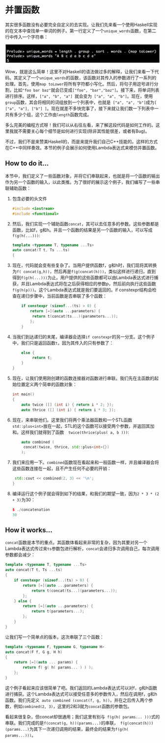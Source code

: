 # 并置函数

其实很多函数没有必要完全自定义的去实现。让我们先来看一个使用Haskell实现的在文本中查找单一单词的例子。第一行定义了一个`unique_words`函数，在第二行中传入一个字符串：

![](../../images/chapter4/4-3-1.png)

Wow，就是这么简单！这里不对Haskell的语法做过多的解释，让我们来看一下代码。其定义了一个`unique_words`的函数，该函数对其传入的参数进行了一系列的处理。首先，使用`map toLower`将所有字符都小写化。然后，将句子用逗号进行分割，比如`"foo bar baz"`就会已变成`["foo", "bar","baz"]`。接下来，将单词列表进行排序。这样，`["a", "b", "a"] `就会变为` ["a", "a", "b"]`。现在，使用`group`函数，其会将相同的词组放到一个列表中，也就是` ["a", "a", "b"]`成为`[ ["a", "a"], ["b"] ]`。现在就差不多快完事了，接下来就让我们数一下列表中一共有多少个组，这个工作由`length`函数完成。

多么完美的编程方式呀！我们可以从右往左看，来了解这段代码是如何工作的。这里我就不需要关心每个细节是如何进行实现(除非其性能很差，或者有Bug)。

不过，我们不是来赞美Haskell的，而是来提升我们自己C++技能的。这样的方式在C++中同样奏效。本节的例子会展示如何使用Lambda表达式来模仿并置函数。

## How to do it...

本节中，我们定义了一些函数对象，并将它们串联起来，也就是将一个函数的输出作为另一个函数的输入，以此类推。为了很好的展示这个例子，我们编写了一些串联辅助函数：

1. 包含必要的头文件

   ```c++
   #include <iostream>
   #include <functional>
   ```

2. 然后，我们实现一个辅助函数`concat`，其可以去任意多的参数。这些参数都是函数，比如f，g和h。并且一个函数的结果是另一个函数的输入，可以写成`f(g(h(...)))`:

   ```c++
   template <typename T, typename ...Ts>
   auto concat(T t, Ts ...ts)
   {
   ```

3. 现在，代码就会变有些复杂了。当用户提供函数f，g和h时，我们现将其转换为`f( concat(g,h))`，然后再是`f(g(concat(h)))`，类似这样进行递归，直到得到`f(g(h(...)))`为止。用户提供的这些函数都可以由Lambda表达式进行捕获，并且Lambda表达式将在之后获得相应的参数p，然后前向执行这些函数`f(g(h(p)))`。这个Lambda表达式就是我们要返回的。if constexpr结构会检查在递归步骤中，当前函数是否串联了多个函数：

   ```c++
       if constexpr (sizeof...(ts) > 0) {
           return [=](auto ...parameters) {
           	return t(concat(ts...)(parameters...));
           };
       }
   ```

4. 当我们到达递归的末尾，编译器会选择`if constexpr`的另一分支。这个例子中，我们只是返回函数`t`，因为其传入的只有参数了：

   ```c++
       else {
      		return t;
       }
   } 
   ```

5. 现在，让我们使用刚创建的函数连接器对函数进行串联。我们先在主函数的起始位置定义两个简单的函数对象：

   ```c++
   int main()
   {
       auto twice ([] (int i) { return i * 2; });
       auto thrice ([] (int i) { return i * 3; });
   ```

6. 现在，来串联他们。这里我们将两个乘法器函数和一个STL函数` std::plus<int>`放在一起，STL的这个函数可以接受两个参数，并返回其加和。这样我们就得到了函数`  twice(thrice(plus( a, b )))`:

   ```c++
       auto combined (
       	concat(twice, thrice, std::plus<int>{})
       );
   ```

7. 我们来应用一下。`combined`函数现在看起来和一般函数一样，并且编译器会将这些函数连接在一起，且不产生任何不必要的开销：

   ```c++
   	std::cout << combined(2, 3) << '\n';
   }
   ```

8. 编译运行这个例子就会得到如下的结果，和我们的期望一致，因为`2 * 3 * (2 + 3)`为30：

   ```c++
   $ ./concatenation
   30
   ```

## How it works...

`concat`函数是本节的重点。其函数体看起来非常的复杂，因为其要对另一个Lambda表达式传过来`ts`参数包进行解析，`concat`会递归多次调用自己，每次调用参数都会减少：

```c++
template <typename T, typename ...Ts>
auto concat(T t, Ts ...ts)
{
    if constexpr (sizeof...(ts) > 0) {
        return [=](auto ...parameters) {
        	return t(concat(ts...)(parameters...));
        };
    } else {
        return [=](auto ...parameters) {
        	return t(parameters...);
        };
    }
}
```

让我们写一个简单点的版本，这次串联了三个函数：

```c++
template <typename F, typename G, typename H>
auto concat(F f, G g, H h)
{
    return [=](auto ... params) {
    	return f( g( h( params... ) ) );
    };
}
```

这个例子看起来应该很简单了吧。我们返回的Lambda表达式可以对f，g和h函数进行捕获。这个Lambda表达式可以接受任意多的参数传入，然后在调用f，g和h函数。我们先定义` auto combined (concat(f, g, h))`，并在之后传入两个参数，例如`combined(2, 3)`，这里的2和3就为`concat`函数的参数包。

看起来很复杂，但concat却很通用；我们这里有别与` f(g(h( params... )))`式的串联。我们完成的是`f(concat(g, h))(params...)`的串联，` f(g(concat(h)))(params...)`为其下一次递归调用的结果，最终会的结果为`f(g(h( params...)))`。

